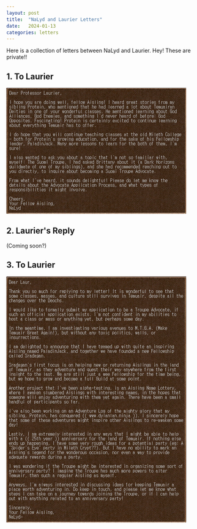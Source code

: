 ```yaml
---
layout: post
title:  "NaLyd and Laurier Letters"
date:   2024-01-13
categories: letters
---
```


Here is a collection of letters between NaLyd and Laurier. Hey! These are private!!


## 1. To Laurier
![Letter to Laurier](/public/images/letters/nalyd-laurier/1-nalyd.png)

## 2. Laurier's Reply
(Coming soon?)

## 3. To Laurier
![Letter to Laurier](/public/images/letters/nalyd-laurier/3-nalyd.png)

